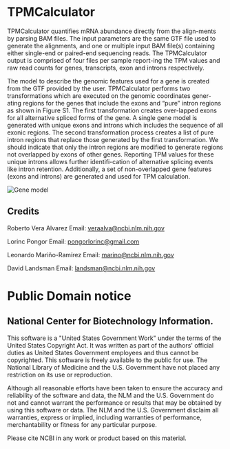 TPMCalculator
===

TPMCalculator quantifies mRNA abundance directly from the align-ments by parsing BAM files. 
The input parameters are the same GTF file used to generate the alignments, and one or 
multiple input BAM file(s) containing either single-end or paired-end sequencing reads. 
The TPMCalculator output is comprised of four files per sample report-ing the TPM values 
and raw read counts for genes, transcripts, exon and introns respectively.

The model to describe the genomic features used for a gene is created from the GTF provided 
by the user. TPMCalculator performs two transformations which are executed on the genomic 
coordinates gener-ating regions for the genes that include the exons and “pure” intron 
regions as shown in Figure S1. The first transformation creates over-lapped exons for 
all alternative spliced forms of the gene. A single gene model is generated with unique 
exons and introns which includes the sequence of all exonic regions. The second transformation 
process creates a list of pure intron regions that replace those generated by the first 
transformation. We should indicate that only the intron regions are modified to generate 
regions not overlapped by exons of other genes. Reporting TPM values for these unique 
introns allows further identifi-cation of alternative splicing events like intron retention.
Additionally, a set of non-overlapped gene features (exons and introns) are generated and 
used for TPM calculation.

![Gene model](https://github.com/ncbi/TPMCalculator/raw/develop/doc/Gene_model.png)



## Credits

Roberto Vera Alvarez
Email: veraalva@ncbi.nlm.nih.gov

Lorinc Pongor
Email: pongorlorinc@gmail.com

Leonardo Mariño-Ramírez
Email: marino@ncbi.nlm.nih.gov

David Landsman
Email: landsman@ncbi.nlm.nih.gov

# Public Domain notice

## National Center for Biotechnology Information.

This software is a "United States Government Work" under the terms of the United States
Copyright Act. It was written as part of the authors' official duties as United States
Government employees and thus cannot be copyrighted. This software is freely available
to the public for use. The National Library of Medicine and the U.S. Government have not
placed any restriction on its use or reproduction.

Although all reasonable efforts have been taken to ensure the accuracy and reliability
of the software and data, the NLM and the U.S. Government do not and cannot warrant the
performance or results that may be obtained by using this software or data. The NLM and
the U.S. Government disclaim all warranties, express or implied, including warranties
of performance, merchantability or fitness for any particular purpose.

Please cite NCBI in any work or product based on this material.

